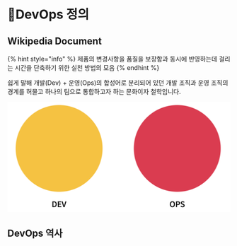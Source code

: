 # DevOps 정의

## Wikipedia Document

{% hint style="info" %}
제품의 변경사항을 품질을 보장함과 동시에 반영하는데 걸리는 시간을 단축하기 위한 실천 방법의 모음
{% endhint %}

쉽게 말해 개발(Dev) + 운영(Ops)의 합성어로 분리되어 있던 개발 조직과 운영 조직의 경계를 허물고 하나의 팀으로 통합하고자 하는 문화이자 철학입니다.

![Dev + Ops](<../.gitbook/assets/CleanShot 2022-05-11 at 13.11.10@2x.png>)

## DevOps 역사
